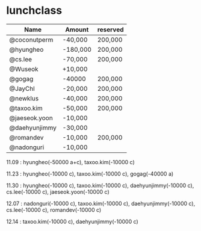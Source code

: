# lunchclass

Name          |  Amount  | reserved| 
------------- |----------|---------|
@coconutperm  |  -40,000 | 200,000 |
@hyungheo     | -180,000 | 200,000 |
@cs.lee       |  -70,000 | 200,000 |
@Wuseok       |  +10,000 |         |
@gogag        |  -40000  | 200,000 |
@JayChl       |  -20,000 | 200,000 |
@newklus      |  -40,000 | 200,000 |
@taxoo.kim    |  -50,000 | 200,000 |
@jaeseok.yoon |  -10,000 |         |
@daehyunjimmy |  -30,000 |         |
@romandev     |  -10,000 | 200,000 |
@nadonguri    |  -10,000 |         |

11.09 : hyungheo(-50000 a+c), taxoo.kim(-10000 c)

11.23 : hyungheo(-10000 c), taxoo.kim(-10000 c), gogag(-40000 a)

11.30 : hyungheo(-10000 c), taxoo.kim(-10000 c), daehyunjimmy(-10000 c), cs.lee(-10000 c), jaeseok.yoon(-10000 c)

12.07 : nadonguri(-10000 c), taxoo.kim(-10000 c), daehyunjimmy(-10000 c), cs.lee(-10000 c), romandev(-10000 c)

12.14 : taxoo.kim(-10000 c), daehyunjimmy(-10000 c)
